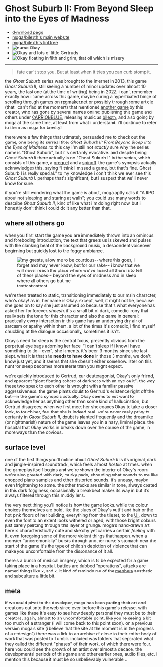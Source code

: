 Ghost Suburb II: From Beyond Sleep into the Eyes of Madness
===========================================================

- [download page](https://rpgmaker.net/games/5873/)
- [moga/bilexth's main website](https://luminal.zone/)
- [moga/bilexth's linktree](https://linktr.ee/bilexth)
- ![nurse Okay](https://pbs.twimg.com/media/FHbpcXDXIAAxoyO?format=jpg&name=4096x4096)
- ![Okay and lots of little Gertruds](http://66.media.tumblr.com/b97f5c83b5ab9a60892508443ebe666d/tumblr_nahn9ffUtC1r18yoxo1_500.png)
- ![Okay floating in filth and grim, that oil which is misery](https://rpgmaker.net/media/content/games/5873/screenshots/cg_008.png)

----------

> fate can't stop you. But at least when it tries you can curb stomp it.

<!-- intro -->

the <cite>Ghost Suburb</cite> series was brought to the internet in 2013, this
game, <cite>Ghost Suburb II</cite>, still seeing a number of minor updates over
almost 10 years, the last one (at the time of writing) being in 2022. i can't
remember exactly how i came across this game, maybe during a hyperfixated binge
of scrolling through games on [rpgmaker.net](https://rpgmaker.net/) or possibly
through some article (that i can't find at the moment) that mentioned [another
game]() by this creator, who has gone by several names online: publishing this
game and others under
[CARRIONBLUE](https://rpgmaker.net/users/CARRIONBLUE/games/), releasing music as
[bilexth](https://soundcloud.com/bilexth), and also going by moga at the same
time, at least from what i understand. i'll continue to refer to them as moga
for brevity!

there were a few things that ultimately persuaded me to check out the game, one
being its surreal title: <cite>Ghost Suburb II: From Beyond Sleep into the Eyes
of Madness</cite>. to this day i'm still not _exactly_ sure why the series name
is "Ghost Suburb", but it's certainly evocative. and despite being <cite>Ghost
Suburb II</cite> there actually is no "Ghost Suburb I" in the series, which
consists of this game, a [prequel](https://rpgmaker.net/games/5664/) and a
[spinoff](https://gamejolt.com/games/instead-ghost-suburb/3649). the game's
synopsis actually acknowledges this, saying <q
cite="https://rpgmaker.net/games/5873/">I think I missed a game, but that's
fine. Ghost Suburb I is really special.</q> to my knowledge i don't think we
ever see this <cite>Ghost Suburb I</cite>. perhaps that's significant, but i
suspect that we'll never know for sure.

if you're still wondering what the game is about, moga aptly calls it <q>A RPG
about not sleeping and staring at walls</q>; you could use many words to
describe <cite>Ghost Suburb II</cite>, kind of like what i'm doing right now,
but i honestly don't think i could do it any better than that.

where all others go
-------------------

when you first start the game you are immediately thrown into an ominous and
foreboding introduction, the text that greets us is skewed and pulses with the
clanking beat of the background music, a despondent voiceover beginning but
quickly lost to the foggy ambiance.

<figure class="figure">
    <img
      class="figure__image"
      src=""
      title="my guests,
allow me to be courtious--
where this goes, i forget and 
may never know,
but for our sake--
i know that we will never reach the place where
we've heard all there is to tell of these places--
beyond the eyes of madness
and in sleep
where all others go but me"
      alt="my guests,
allow me to be courtious--
where this goes, i forget and 
may never know,
but for our sake--
i know that we will never reach the place where
we've heard all there is to tell of these places--
beyond the eyes of madness
and in sleep
where all others go but me"
    />
    <figcaption class="figure__caption">testtesttesttest</figcaption>
</figure>

we're then treated to static, transitioning immediately to our main character,
who's okay! as in, her name is Okay. except, well, it might not be, because she
goes on to say she just assumed so because that's what everyone has asked her
for forever. _sheesh_. it's a small bit of dark, comedic irony that really sets
the tone for this character and also the game in general; practically every
interaction in this game has an underlying dry air of sarcasm or apathy within
them. a lot of the times it's comedic, i find myself chuckling at the dialogue
occasionally, sometimes it isn't.

Okay's need for sleep is the central focus, presently obvious from the perpetual
eye bags adorning her face. <q>i can't sleep if i know i have something to
do&mdash;ever</q>, she laments. it's been 3 months since she last slept. what it
is that she **needs to have done** in those 3 months, we don't know just yet,
and it seems that she doesn't either somehow. later on this hunt for sleep
becomes more literal than you might expect.

we're quickly introduced to Gertrud, our deuteragonist, Okay's only friend, and
apparent <q cite="https://rpgmaker.net/games/5873/">giant floating sphere of
darkness with an eye on it</q>. the way these two speak to each other is wrought
with a familiar passive aggressiveness. the game plants doubt to Gertrud's
existence right off the bat&mdash;in the game's synopsis actually. Okay seems to
not want to acknowledge her as anything other than some kind of hallucination,
but Gertrud disagrees; when we first meet her she coaxes Okay to take a closer
look, to touch her, feel that she is indeed real. we're never really privy to
certainty in <cite>Ghost Suburb II</cite>, doubt is planted frequently and the
dreamlike (or nightmarish) nature of the game leaves you in a hazy, liminal
place. the hospital that Okay works in breaks down over the course of the game,
in more ways than the obvious.

surface level
-------------

one of the first things you'll notice about <cite>Ghost Suburb II</cite> is its
original, dark and jungle-inspired soundtrack, which feels almost _hostile_ at
times. when the gameplay itself begins and we're shown the interior of Okay's
room we're also greeted with dark, murky pads, shrouding what sounds to me like
chopped piano samples and other distorted sounds. it's uneasy, maybe even
frightening to some. the other tracks are similar in tone, always coated in this
dark fogginess, occasionally a breakbeat makes its way in but it's always
filtered through this muddy lens.

<figure>
<!-- (video of "Gal" in the OST) -->
</figure>

the very next thing you'll notice is how the game looks. while the colour
choices themselves are bold, like the blues of Okay's outfit and hair or the hot
pink floors of her building, everything from the tileset, to the <abbr
title="user interface">UI</abbr>, down to even the font to an extent looks
withered or aged, with those bright colours just barely piercing through this
layer of grunge. moga's hand-drawn art here is characteristically cute and
sketchy yet carries a certain _feeling_ with it, even foregoing some of the more
violent things that happen. when a monster <q>unceremonially</q> bursts through
another nurse's stomach near the start of the game it's the type of childish
depiction of violence that can make you uncomfortable from the dissonance of it
all.

<!-- medical imagery -->

there's a bunch of medical imagery, which is to be expected for a game taking
place in a hospital. battles are dubbed "operations", attacks are named things
like `x`, and `x`. it kind of reminds me of the
[menhera](https://menheratic.tumblr.com/nav) aesthetic and subculture a little
bit.

<!-- when i discovered and played Ghost Suburb II it was almost 10 years after its -->
<!-- initial release in <time datetime="2013">2013</time>. -->

meta
----

if we could pivot to the developer, moga has been putting their art and
creations out onto the web since even before this game's release. with games
like these it's easy to see how deeply personal they must be to their creators,
again, almost to an uncomfortable point, like you're seeing a bit too much of a
stranger (i will come back to this point soon). on a previous version moga's
site (i believe that the site at the moment is in the progress of a redesign?)
there was a link to an archive of close to their entire body of work that was
posted to Tumblr. included was folders that separated what they called the
different "phases" of their work, of which there were four. here you could see
the growth of an artist over almost a decade, the developmental periods of this
game and other earlier ones, audio files, etc. i mention this because it must be
so unbelievably vulnerable ..

<!-- <figure class="figure"> -->
<!--   <blockquote class="twitter-tweet"> -->
<!--     <p lang="en" dir="ltr"> -->
<!--       nurse okay and gertrud fumo -->
<!--       <a href="https://t.co/JKU09DOaeg" -->
<!--         >pic.twitter.com/JKU09DOaeg</a -->
<!--       > -->
<!--     </p> -->
<!--     &mdash; bilexth(18+) (@angelicbile) -->
<!--     <a -->
<!--       href="https://twitter.com/angelicbile/status/1788319543599013971?ref_src=twsrc%5Etfw" -->
<!--       >May 8, 2024</a -->
<!--     > -->
<!--   </blockquote> -->
<!--   <script -->
<!--     async -->
<!--     src="https://platform.twitter.com/widgets.js" -->
<!--     charset="utf-8" -->
<!--   ></script> -->
<!--   <figcaption class="figure__caption"></figcaption> -->
<!-- </figure> -->
